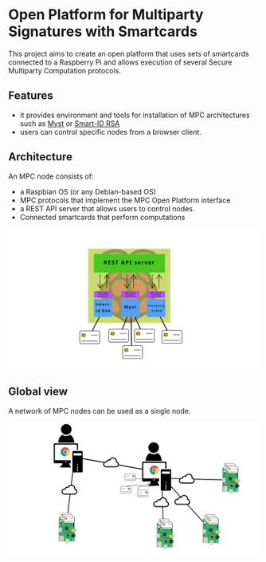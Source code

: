 # Open Platform for Multiparty Signatures with Smartcards

This project aims to create an open platform that uses sets of smartcards connected to a Raspberry Pi and allows execution of several Secure Multiparty Computation protocols. 

## Features

* it provides environment and tools for installation of MPC architectures such as [Myst](https://backdoortolerance.org/) or [Smart-ID RSA](https://research.cyber.ee/~peeter/research/esorics2017.pdf)
* users can control specific nodes from a browser client.

## Architecture 

An MPC node consists of:
* a Raspbian OS (or any Debian-based OS)
* MPC protocols that implement the MPC Open Platform interface
* a REST API server that allows users to control nodes.
* Connected smartcards that perform computations

<div style="text-align:center">

![MPC Open Platform architecture](src/raspiArchitectureScheme.png)

</div>

## Global view
A network of MPC nodes can be used as a single node.

<div style="text-align:center">

![Network of MPC nodes](src/MPCOpelPlatfromNetwork.png)

</div>
